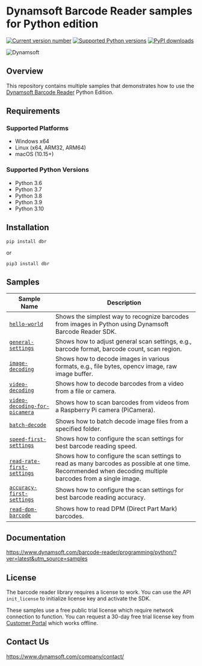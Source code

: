 # Dynamsoft Barcode Reader samples for Python edition

[![Current version number](https://img.shields.io/pypi/v/dbr?color=orange)](https://pypi.org/project/dbr/)
[![Supported Python versions](https://img.shields.io/badge/python-3.6%20%7C%203.7%20%7C%203.8%20%7C%203.9%20%7C%203.10-blue)](https://www.python.org/downloads/)
[![PyPI downloads](https://img.shields.io/pypi/dm/dbr)](https://pypistats.org/packages/dbr)

![Dynamsoft](https://dynamsoft.github.io/styleguide/assets/images/icons/dynamsoft_logos/dynamsoft_logo_original.png "Dynamsoft")  

## Overview

This repository contains multiple samples that demonstrates how to use the [Dynamsoft Barcode Reader](https://www.dynamsoft.com/barcode-reader/overview/) Python Edition.

## Requirements

### Supported Platforms
- Windows x64
- Linux (x64, ARM32, ARM64)
- macOS (10.15+)

### Supported Python Versions

- Python 3.6
- Python 3.7
- Python 3.8
- Python 3.9
- Python 3.10

## Installation

```
pip install dbr
```

or 

```
pip3 install dbr
```

## Samples

| Sample Name | Description |
| ----------- | ----------- |
| [`hello-world`](samples/hello-world.py) | Shows the simplest way to recognize barcodes from images in Python using Dynamsoft Barcode Reader SDK. |
| [`general-settings`](samples/general-settings.py) | Shows how to adjust general scan settings, e.g., barcode format, barcode count, scan region. | 
| [`image-decoding`](samples/image-decoding.py) | Shows how to decode images in various formats, e.g., file bytes, opencv image, raw image  buffer. | 
| [`video-decoding`](samples/video-decoding.py) | Shows how to decode barcodes from a video from a file or camera. | 
| [`video-decoding-for-picamera`](samples/video-decoding-for-picamera.py) | Shows how to scan barcodes from videos from a Raspberry Pi camera (PiCamera). | 
| [`batch-decode`](samples/performance/batch-decode.py) | Shows how to batch decode image files from a specified folder. |
| [`speed-first-settings`](samples/performance/speed-first-settings.py) | Shows how to configure the scan settings for best barcode reading speed. |
| [`read-rate-first-settings`](samples/performance/read-rate-first-settings.py) | Shows how to configure the scan settings to read as many barcodes as possible at one time. Recommended when decoding multiple barcodes from a single image. |
| [`accuracy-first-settings`](samples/performance/accuracy-first-settings.py) | Shows how to configure the scan settings for best barcode reading accuracy. |
| [`read-dpm-barcode`](samples/use-case/read-dpm-barcode.py) | Shows how to read DPM (Direct Part Mark) barcodes. |

## Documentation

https://www.dynamsoft.com/barcode-reader/programming/python/?ver=latest&utm_source=samples

## License

The barcode reader library requires a license to work. You can use the API `init_license` to initialize license key and activate the SDK.

These samples use a free public trial license which require network connection to function. You can request a 30-day free trial license key from <a href="https://www.dynamsoft.com/customer/license/trialLicense?product=dbr&utm_source=samples&package=python" target="_blank">Customer Portal</a> which works offline.

## Contact Us

https://www.dynamsoft.com/company/contact/
